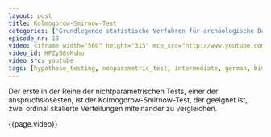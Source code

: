 ```yaml
---
layout: post
title: Kolmogorow-Smirnow-Test
categories: ['Grundlegende statistische Verfahren für archäologische Datenanalyse in R 2012']
episode_nr: 18
video: <iframe width="560" height="315" mce_src="http://www.youtube.com/embed/HFZyB6sMsho" frameborder="0" allowfullscreen="" src="http://www.youtube.com/embed/HFZyB6sMsho"></iframe>
video_id: HFZyB6sMsho
video_src: youtube
tags: [hypothese_testing, nonparametric_test, intermediate, german, bivariate]
---
```


Der erste in der Reihe der nichtparametrischen Tests, einer der anspruchslosesten, ist der Kolmogorow-Smirnow-Test, der geeignet ist, zwei ordinal skalierte Verteilungen miteinander zu vergleichen.
<!--more-->
{{page.video}}
